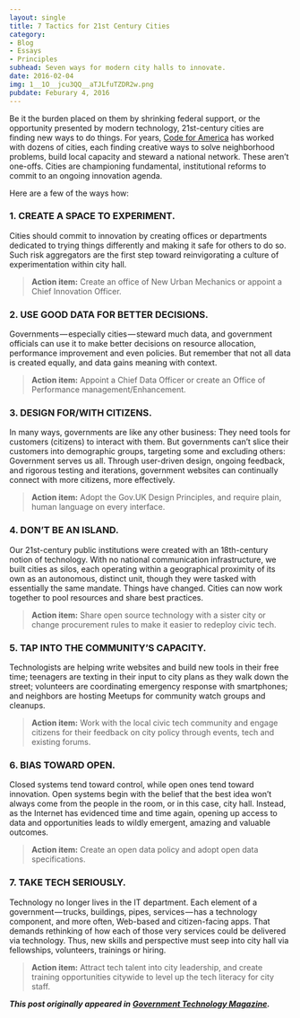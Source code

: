 ```yaml
---
layout: single
title: 7 Tactics for 21st Century Cities
category: 
- Blog
- Essays
- Principles
subhead: Seven ways for modern city halls to innovate.
date: 2016-02-04
img: 1__1O__jcu3QQ__aTJLfuTZDR2w.png
pubdate: Feburary 4, 2016
---
```

Be it the burden placed on them by shrinking federal support, or the opportunity presented by modern technology, 21st-century cities are finding new ways to do things. For years, [Code for America](http://www.govtech.com/data/Code-for-America-Innovation-Ecosystem.html) has worked with dozens of cities, each finding creative ways to solve neighborhood problems, build local capacity and steward a national network. These aren’t one-offs. Cities are championing fundamental, institutional reforms to commit to an ongoing innovation agenda.

Here are a few of the ways how:

### 1\. CREATE A SPACE TO EXPERIMENT.

Cities should commit to innovation by creating offices or departments dedicated to trying things differently and making it safe for others to do so. Such risk aggregators are the first step toward reinvigorating a culture of experimentation within city hall.

> **Action item:** Create an office of New Urban Mechanics or appoint a Chief Innovation Officer.

### 2\. USE GOOD DATA FOR BETTER DECISIONS.

Governments — especially cities — steward much data, and government officials can use it to make better decisions on resource allocation, performance improvement and even policies. But remember that not all data is created equally, and data gains meaning with context.

> **Action item:** Appoint a Chief Data Officer or create an Office of Performance management/Enhancement.

### 3\. DESIGN FOR/WITH CITIZENS.

In many ways, governments are like any other business: They need tools for customers (citizens) to interact with them. But governments can’t slice their customers into demographic groups, targeting some and excluding others: Government serves us all. Through user-driven design, ongoing feedback, and rigorous testing and iterations, government websites can continually connect with more citizens, more effectively.

> **Action item:** Adopt the Gov.UK Design Principles, and require plain, human language on every interface.

### 4\. DON’T BE AN ISLAND.

Our 21st-century public institutions were created with an 18th-century notion of technology. With no national communication infrastructure, we built cities as silos, each operating within a geographical proximity of its own as an autonomous, distinct unit, though they were tasked with essentially the same mandate. Things have changed. Cities can now work together to pool resources and share best practices.

> **Action item:** Share open source technology with a sister city or change procurement rules to make it easier to redeploy civic tech.

### 5\. TAP INTO THE COMMUNITY’S CAPACITY.

Technologists are helping write websites and build new tools in their free time; teenagers are texting in their input to city plans as they walk down the street; volunteers are coordinating emergency response with smartphones; and neighbors are hosting Meetups for community watch groups and cleanups.

> **Action item:** Work with the local civic tech community and engage citizens for their feedback on city policy through events, tech and existing forums.

### 6\. BIAS TOWARD OPEN.

Closed systems tend toward control, while open ones tend toward innovation. Open systems begin with the belief that the best idea won’t always come from the people in the room, or in this case, city hall. Instead, as the Internet has evidenced time and time again, opening up access to data and opportunities leads to wildly emergent, amazing and valuable outcomes.

> **Action item:** Create an open data policy and adopt open data specifications.

### 7\. TAKE TECH SERIOUSLY.

Technology no longer lives in the IT department. Each element of a government — trucks, buildings, pipes, services — has a technology component, and more often, Web-based and citizen-facing apps. That demands rethinking of how each of those very services could be delivered via technology. Thus, new skills and perspective must seep into city hall via fellowships, volunteers, trainings or hiring.

> **Action item:** Attract tech talent into city leadership, and create training opportunities citywide to level up the tech literacy for city staff.

**_This post originally appeared in_** [**_Government Technology Magazine_**](http://www.govtech.com/data/7-Tactics-for-21st-Century-Cities.html)**_._**